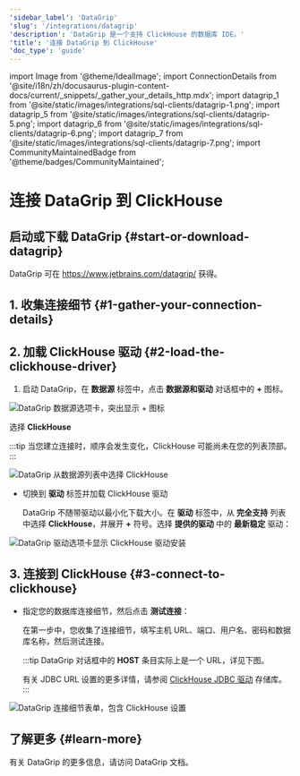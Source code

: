 ```yaml
---
'sidebar_label': 'DataGrip'
'slug': '/integrations/datagrip'
'description': 'DataGrip 是一个支持 ClickHouse 的数据库 IDE。'
'title': '连接 DataGrip 到 ClickHouse'
'doc_type': 'guide'
---
```


import Image from '@theme/IdealImage';
import ConnectionDetails from '@site/i18n/zh/docusaurus-plugin-content-docs/current/_snippets/_gather_your_details_http.mdx';
import datagrip_1 from '@site/static/images/integrations/sql-clients/datagrip-1.png';
import datagrip_5 from '@site/static/images/integrations/sql-clients/datagrip-5.png';
import datagrip_6 from '@site/static/images/integrations/sql-clients/datagrip-6.png';
import datagrip_7 from '@site/static/images/integrations/sql-clients/datagrip-7.png';
import CommunityMaintainedBadge from '@theme/badges/CommunityMaintained';


# 连接 DataGrip 到 ClickHouse

<CommunityMaintainedBadge/>

## 启动或下载 DataGrip {#start-or-download-datagrip}

DataGrip 可在 https://www.jetbrains.com/datagrip/ 获得。

## 1. 收集连接细节 {#1-gather-your-connection-details}
<ConnectionDetails />

## 2. 加载 ClickHouse 驱动 {#2-load-the-clickhouse-driver}

1. 启动 DataGrip，在 **数据源** 标签中，点击 **数据源和驱动** 对话框中的 **+** 图标。

<Image img={datagrip_5} size="lg" border alt="DataGrip 数据源选项卡，突出显示 + 图标" />

  选择 **ClickHouse**

  :::tip
  当您建立连接时，顺序会发生变化，ClickHouse 可能尚未在您的列表顶部。
  :::

<Image img={datagrip_6} size="sm" border alt="DataGrip 从数据源列表中选择 ClickHouse" />

- 切换到 **驱动** 标签并加载 ClickHouse 驱动

  DataGrip 不随带驱动以最小化下载大小。在 **驱动** 标签中，从 **完全支持** 列表中选择 **ClickHouse**，并展开 **+** 符号。选择 **提供的驱动** 中的 **最新稳定** 驱动：

<Image img={datagrip_1} size="lg" border alt="DataGrip 驱动选项卡显示 ClickHouse 驱动安装" />

## 3. 连接到 ClickHouse {#3-connect-to-clickhouse}

- 指定您的数据库连接细节，然后点击 **测试连接**：

  在第一步中，您收集了连接细节，填写主机 URL、端口、用户名、密码和数据库名称，然后测试连接。

  :::tip
  DataGrip 对话框中的 **HOST** 条目实际上是一个 URL，详见下图。

  有关 JDBC URL 设置的更多详情，请参阅 [ClickHouse JDBC 驱动](https://github.com/ClickHouse/clickhouse-java) 存储库。
  :::

<Image img={datagrip_7} size="md" border alt="DataGrip 连接细节表单，包含 ClickHouse 设置" />

## 了解更多 {#learn-more}

有关 DataGrip 的更多信息，请访问 DataGrip 文档。
